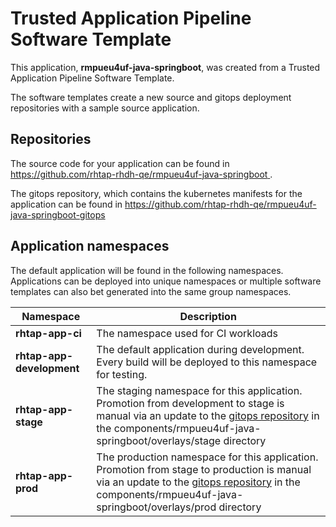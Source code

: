 # Trusted Application Pipeline Software Template

This application, **rmpueu4uf-java-springboot**, was created from a Trusted Application Pipeline Software Template.

The software templates create a new source and gitops deployment repositories with a sample source application. 

## Repositories

The source code for your application can be found in [https://github.com/rhtap-rhdh-qe/rmpueu4uf-java-springboot ](https://github.com/rhtap-rhdh-qe/rmpueu4uf-java-springboot ).
 
The gitops repository, which contains the kubernetes manifests for the application can be found in 
[https://github.com/rhtap-rhdh-qe/rmpueu4uf-java-springboot-gitops ](https://github.com/rhtap-rhdh-qe/rmpueu4uf-java-springboot-gitops ) 

## Application namespaces 

The default application will be found in the following namespaces. Applications can be deployed into unique namespaces or multiple software templates can also bet generated into the same group namespaces.  

|  Namespace   |  Description   |  
| -------- | -------- |
| **rhtap-app-ci** | The namespace used for CI workloads |
| **rhtap-app-development** | The default application during development. Every build will be deployed to this namespace for testing. |
| **rhtap-app-stage** | The staging namespace for this application. Promotion from development to stage is manual via an update to the [gitops repository](https://github.com/rhtap-rhdh-qe/rmpueu4uf-java-springboot-gitops ) in the components/rmpueu4uf-java-springboot/overlays/stage directory |
| **rhtap-app-prod** | The production namespace for this application. Promotion from stage to production is manual via an update to the [gitops repository](https://github.com/rhtap-rhdh-qe/rmpueu4uf-java-springboot-gitops ) in the components/rmpueu4uf-java-springboot/overlays/prod directory |